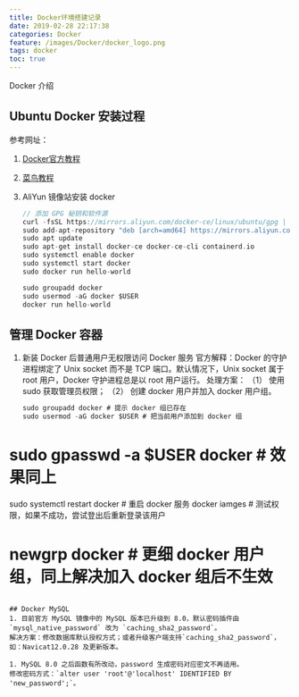 ```yaml
---
title: Docker环境搭建记录
date: 2019-02-28 22:17:38
categories: Docker
feature: /images/Docker/docker_logo.png
tags: docker
toc: true
---
```


Docker 介绍

<!-- More -->

## Ubuntu Docker 安装过程
参考网址：
1. [Docker官方教程](https://docs.docker.com/install/linux/docker-ce/ubuntu/)
1. [菜鸟教程](http://www.runoob.com/docker/ubuntu-docker-install.html)

1. AliYun 镜像站安装 docker
   ``` c
   // 添加 GPG 秘钥和软件源
   curl -fsSL https://mirrors.aliyun.com/docker-ce/linux/ubuntu/gpg | sudo apt-key add -
   sudo add-apt-repository "deb [arch=amd64] https://mirrors.aliyun.com/docker-ce/linux/ubuntu $(lsb_release -cs) stable"
   sudo apt update
   sudo apt-get install docker-ce docker-ce-cli containerd.io
   sudo systemctl enable docker
   sudo systemctl start docker
   sudo docker run hello-world

   sudo groupadd docker
   sudo usermod -aG docker $USER
   docker run hello-world
   ```

## 管理 Docker 容器
1. 新装 Docker 后普通用户无权限访问 Docker 服务
   官方解释：Docker 的守护进程绑定了 Unix socket 而不是 TCP 端口。默认情况下，Unix socket 属于 root 用户，Docker 守护进程总是以 root 用户运行。
   处理方案：
   （1） 使用 sudo 获取管理员权限；
   （2） 创建 docker 用户并加入 docker 用户组。
   ``` c
   sudo groupadd docker # 提示 docker 组已存在
   sudo usermod -aG docker $USER # 把当前用户添加到 docker 组
#  sudo gpasswd -a $USER docker # 效果同上
   sudo systemctl restart docker # 重启 docker 服务
   docker iamges # 测试权限，如果不成功，尝试登出后重新登录该用户
#  newgrp docker # 更细 docker 用户组，同上解决加入 docker 组后不生效
   ```

## Docker MySQL
1. 目前官方 MySQL 镜像中的 MySQL 版本已升级到 8.0，默认密码插件由 `mysql_native_password` 改为 `caching_sha2_password`。
   解决方案：修改数据库默认授权方式；或者升级客户端支持`caching_sha2_password`，如：Navicat12.0.28 及更新版本。

1. MySQL 8.0 之后函数有所改动，password 生成密码对应密文不再适用。
   修改密码方式：`alter user 'root'@'localhost' IDENTIFIED BY 'new_password';`。

